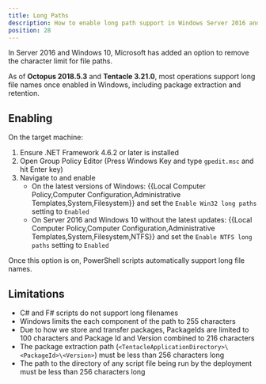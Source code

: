 ```yaml
---
title: Long Paths
description: How to enable long path support in Windows Server 2016 and Windows 10.
position: 28
---
```

In Server 2016 and Windows 10, Microsoft has added an option to remove the character limit for file paths.

As of **Octopus 2018.5.3** and **Tentacle 3.21.0**, most operations support long file names once enabled in Windows, including package extraction and retention.

## Enabling

On the target machine:
1. Ensure .NET Framework 4.6.2 or later is installed
1. Open Group Policy Editor (Press Windows Key and type `gpedit.msc` and hit Enter key)
1. Navigate to and enable
    - On the latest versions of Windows: {{Local Computer Policy,Computer Configuration,Administrative Templates,System,Filesystem}} and set the `Enable Win32 long paths` setting to `Enabled`
    - On Server 2016 and Windows 10 without the latest updates: {{Local Computer Policy,Computer Configuration,Administrative Templates,System,Filesystem,NTFS}} and set the `Enable NTFS long paths` setting to `Enabled`

Once this option is on, PowerShell scripts automatically support long file names.

## Limitations

- C# and F# scripts do not support long filenames
- Windows limits the each component of the path to 255 characters
- Due to how we store and transfer packages, PackageIds are limited to 100 characters and Package Id and Version combined to 216 characters
- The package extraction path (`<TentacleApplicationDirectory>\<PackageId>\<Version>`) must be less than 256 characters long
- The path to the directory of any script file being run by the deployment must be less than 256 characters long
